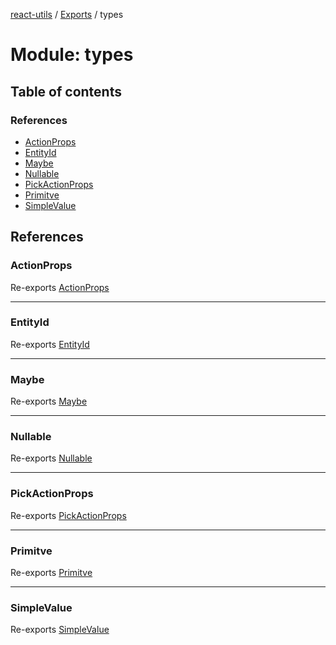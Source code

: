 [react-utils](../README.md) / [Exports](../modules.md) / types

# Module: types

## Table of contents

### References

- [ActionProps](types.md#actionprops)
- [EntityId](types.md#entityid)
- [Maybe](types.md#maybe)
- [Nullable](types.md#nullable)
- [PickActionProps](types.md#pickactionprops)
- [Primitve](types.md#primitve)
- [SimpleValue](types.md#simplevalue)

## References

### ActionProps

Re-exports [ActionProps](types_react.md#actionprops)

___

### EntityId

Re-exports [EntityId](types_bases.md#entityid)

___

### Maybe

Re-exports [Maybe](types_bases.md#maybe)

___

### Nullable

Re-exports [Nullable](types_bases.md#nullable)

___

### PickActionProps

Re-exports [PickActionProps](types_react.md#pickactionprops)

___

### Primitve

Re-exports [Primitve](types_bases.md#primitve)

___

### SimpleValue

Re-exports [SimpleValue](types_bases.md#simplevalue)
